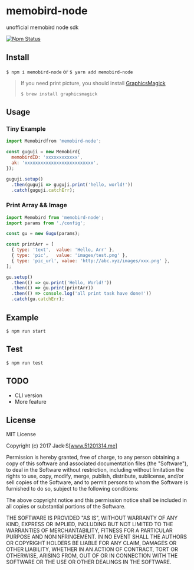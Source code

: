 # memobird-node
 unofficial memobird node sdk

<!-- # [![Build Status](http://img.shields.io/travis/liyaodong/gugu-node.svg)](https://travis-ci.org/liyaodong/gugu-node)  -->

[![Npm Status](https://img.shields.io/npm/v/gugu-node.svg)](https://www.npmjs.com/package/memobird-node)


## Install
`$ npm i memobird-node`  or `$ yarn add memobird-node`

> If you need print picture, you should install [GraphicsMagick](http://www.graphicsmagick.org/)
>
> `$ brew install graphicsmagick`

## Usage

### Tiny Example
```javascript
import Memobirdfrom 'memobird-node';

const guguji = new Memobird{
  memobirdID: 'xxxxxxxxxxxx',
  ak: 'xxxxxxxxxxxxxxxxxxxxxxxxxx',
});

guguji.setup()
  .then(guguji => guguji.print('hello, world!'))
  .catch(guguji.catchErr);
```

### Print Array && Image

```javascript
import Memobird from 'memobird-node';
import params from './config';

const gu = new Gugu(params);

const printArr = [
  { type: 'text',  value: 'Hello, Arr' },
  { type: 'pic',   value: 'images/test.png' },
  { type: 'pic_url', value: 'http://abc.xyz/images/xxx.png' },
];

gu.setup()
  .then(() => gu.print('Hello, World!'))
  .then(() => gu.print(printArr))
  .then(() => console.log('all print task have done!'))
  .catch(gu.catchErr);
```

## Example
`$ npm run start`

## Test
`$ npm run test`

## TODO
* CLI version
* More feature

## License

MIT License

Copyright (c) 2017 Jack·S[www.51201314.me]

Permission is hereby granted, free of charge, to any person obtaining a copy
of this software and associated documentation files (the "Software"), to deal
in the Software without restriction, including without limitation the rights
to use, copy, modify, merge, publish, distribute, sublicense, and/or sell
copies of the Software, and to permit persons to whom the Software is
furnished to do so, subject to the following conditions:

The above copyright notice and this permission notice shall be included in all
copies or substantial portions of the Software.

THE SOFTWARE IS PROVIDED "AS IS", WITHOUT WARRANTY OF ANY KIND, EXPRESS OR
IMPLIED, INCLUDING BUT NOT LIMITED TO THE WARRANTIES OF MERCHANTABILITY,
FITNESS FOR A PARTICULAR PURPOSE AND NONINFRINGEMENT. IN NO EVENT SHALL THE
AUTHORS OR COPYRIGHT HOLDERS BE LIABLE FOR ANY CLAIM, DAMAGES OR OTHER
LIABILITY, WHETHER IN AN ACTION OF CONTRACT, TORT OR OTHERWISE, ARISING FROM,
OUT OF OR IN CONNECTION WITH THE SOFTWARE OR THE USE OR OTHER DEALINGS IN THE
SOFTWARE.
